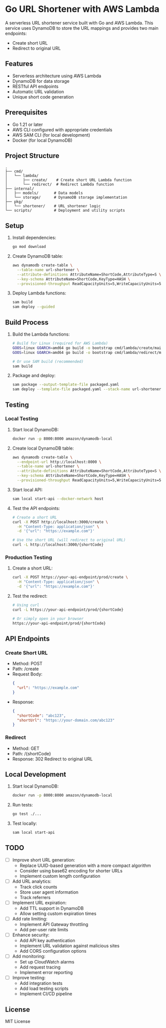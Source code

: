 # Go URL Shortener with AWS Lambda

A serverless URL shortener service built with Go and AWS Lambda. This service uses DynamoDB to store the URL mappings and provides two main endpoints:
- Create short URL
- Redirect to original URL

## Features

- Serverless architecture using AWS Lambda
- DynamoDB for data storage
- RESTful API endpoints
- Automatic URL validation
- Unique short code generation

## Prerequisites

- Go 1.21 or later
- AWS CLI configured with appropriate credentials
- AWS SAM CLI (for local development)
- Docker (for local DynamoDB)

## Project Structure

```
.
├── cmd/
│   └── lambda/
│       ├── create/    # Create short URL Lambda function
│       └── redirect/  # Redirect Lambda function
├── internal/
│   ├── models/       # Data models
│   └── storage/      # DynamoDB storage implementation
├── pkg/
│   └── shortener/    # URL shortener logic
└── scripts/          # Deployment and utility scripts
```

## Setup

1. Install dependencies:
   ```bash
   go mod download
   ```

2. Create DynamoDB table:
   ```bash
   aws dynamodb create-table \
     --table-name url-shortener \
     --attribute-definitions AttributeName=ShortCode,AttributeType=S \
     --key-schema AttributeName=ShortCode,KeyType=HASH \
     --provisioned-throughput ReadCapacityUnits=5,WriteCapacityUnits=5
   ```

3. Deploy Lambda functions:
   ```bash
   sam build
   sam deploy --guided
   ```

## Build Process

1. Build the Lambda functions:
   ```bash
   # Build for Linux (required for AWS Lambda)
   GOOS=linux GOARCH=amd64 go build -o bootstrap cmd/lambda/create/main.go
   GOOS=linux GOARCH=amd64 go build -o bootstrap cmd/lambda/redirect/main.go
   
   # Or use SAM build (recommended)
   sam build
   ```

2. Package and deploy:
   ```bash
   sam package --output-template-file packaged.yaml
   sam deploy --template-file packaged.yaml --stack-name url-shortener --capabilities CAPABILITY_IAM
   ```

## Testing

### Local Testing

1. Start local DynamoDB:
   ```bash
   docker run -p 8000:8000 amazon/dynamodb-local
   ```

2. Create local DynamoDB table:
   ```bash
   aws dynamodb create-table \
     --endpoint-url http://localhost:8000 \
     --table-name url-shortener \
     --attribute-definitions AttributeName=ShortCode,AttributeType=S \
     --key-schema AttributeName=ShortCode,KeyType=HASH \
     --provisioned-throughput ReadCapacityUnits=5,WriteCapacityUnits=5
   ```

3. Start local API:
   ```bash
   sam local start-api --docker-network host
   ```

4. Test the API endpoints:
   ```bash
   # Create a short URL
   curl -X POST http://localhost:3000/create \
     -H "Content-Type: application/json" \
     -d '{"url": "https://example.com"}'

   # Use the short URL (will redirect to original URL)
   curl -L http://localhost:3000/{shortCode}
   ```

### Production Testing

1. Create a short URL:
   ```bash
   curl -X POST https://your-api-endpoint/prod/create \
     -H "Content-Type: application/json" \
     -d '{"url": "https://example.com"}'
   ```

2. Test the redirect:
   ```bash
   # Using curl
   curl -L https://your-api-endpoint/prod/{shortCode}

   # Or simply open in your browser
   https://your-api-endpoint/prod/{shortCode}
   ```

## API Endpoints

### Create Short URL
- Method: POST
- Path: /create
- Request Body:
  ```json
  {
    "url": "https://example.com"
  }
  ```
- Response:
  ```json
  {
    "shortCode": "abc123",
    "shortUrl": "https://your-domain.com/abc123"
  }
  ```

### Redirect
- Method: GET
- Path: /{shortCode}
- Response: 302 Redirect to original URL

## Local Development

1. Start local DynamoDB:
   ```bash
   docker run -p 8000:8000 amazon/dynamodb-local
   ```

2. Run tests:
   ```bash
   go test ./...
   ```

3. Test locally:
   ```bash
   sam local start-api
   ```

## TODO

- [ ] Improve short URL generation:
  - Replace UUID-based generation with a more compact algorithm
  - Consider using base62 encoding for shorter URLs
  - Implement custom length configuration
- [ ] Add URL analytics:
  - Track click counts
  - Store user agent information
  - Track referrers
- [ ] Implement URL expiration:
  - Add TTL support in DynamoDB
  - Allow setting custom expiration times
- [ ] Add rate limiting:
  - Implement API Gateway throttling
  - Add per-user rate limits
- [ ] Enhance security:
  - Add API key authentication
  - Implement URL validation against malicious sites
  - Add CORS configuration options
- [ ] Add monitoring:
  - Set up CloudWatch alarms
  - Add request tracing
  - Implement error reporting
- [ ] Improve testing:
  - Add integration tests
  - Add load testing scripts
  - Implement CI/CD pipeline

## License

MIT License 